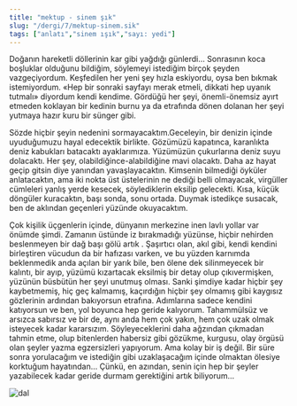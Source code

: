 ```yaml
---
title: "mektup - sinem şık"
slug: "/dergi/7/mektup-sinem.sik"
tags: ["anlatı","sinem ışık","sayı: yedi"]
---
```

Doğanın hareketli döllerinin kar gibi yağdığı günlerdi... Sonrasının
koca boşluklar olduğunu bildiğim, söylemeyi istediğim birçok şeyden
vazgeçiyordum. Keşfedilen her yeni şey hızla eskiyordu, oysa ben bıkmak
istemiyordum. «Hep bir sonraki sayfayı merak etmeli, dikkati hep uyanık
tutmalı» diyordum kendi kendime. Gördüğü her şeyi, önemli-önemsiz ayırt
etmeden koklayan bir kedinin burnu ya da etrafında dönen dolanan her
şeyi yutmaya hazır kuru bir sünger gibi.

Sözde hiçbir şeyin nedenini sormayacaktım.Geceleyin, bir denizin içinde
uyuduğumuzu hayal edecektik birlikte. Gözümüzü kapatınca, karanlıkta
deniz kabukları batacaktı ayaklarımıza. Yüzümüzün çukurlarına deniz suyu
dolacaktı. Her şey, olabildiğince-alabildiğine mavi olacaktı. Daha az
hayat geçip gitsin diye yanından yavaşlayacaktın. Kimsenin bilmediği
öyküler anlatacaktın, ama iki nokta üst üstelerinin ne dediği belli
olmayacak, virgüller cümleleri yanlış yerde kesecek, söylediklerin
eksilip gelecekti. Kısa, küçük döngüler kuracaktın, başı sonda, sonu
ortada. Duymak istedikçe susacak, ben de aklından geçenleri
yüzünde okuyacaktım.

Çok kişilik üçgenlerin içinde, dünyanın merkezine inen lavlı yollar var
önümde şimdi. Zamanın üstünde iz bırakmadığı yüzünse, hiçbir nehirden
beslenmeyen bir dağ başı gölü artık . Şaşırtıcı olan, akıl gibi, kendi
kendini birleştiren vücudun da bir hafızası varken, ve bu yüzden
karnımda beklenmedik anda açılan bir yarık bile, ben ölene dek
silinmeyecek bir kalıntı, bir ayıp, yüzümü kızartacak eksilmiş bir detay
olup çıkıvermişken, yüzünün büsbütün her şeyi unutmuş olması. Sanki
şimdiye kadar hiçbir şey kaybetmemiş, hiç geç kalmamış, kaçırdığın
hiçbir şey olmamış gibi kaygısız gözlerinin ardından bakıyorsun
etrafına. Adımlarına sadece kendini katıyorsun ve ben, yol boyunca hep
geride kalıyorum. Tahammülsüz ve arsızca sabırsız ve bir de, aynı anda
hem çok yakın, hem çok uzak olmak isteyecek kadar kararsızım.
Söyleyeceklerini daha ağzından çıkmadan tahmin etme, olup bitenlerden
habersiz gibi gözükme, kurgusu, olay örgüsü olan şeyler yazma
egzersizleri yapıyorum. Ama kolay bir iş değil. Bir süre sonra
yorulacağım ve istediğin gibi uzaklaşacağım içinde olmaktan ölesiye
korktuğum hayatından... Çünkü, en azından, senin için hep bir şeyler
yazabilecek kadar geride durmam gerektiğini artık biliyorum...



![dal](/img/ky07_30_tayfunisildar.jpg)